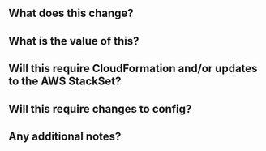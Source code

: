 ## What does this change?


<!-- Screenshots may be helpful to demonstrate -->

## What is the value of this?


<!-- Why are these changes being made? -->

## Will this require CloudFormation and/or updates to the AWS StackSet?


<!-- Have you committed your changes to the CloudFormation templates? -->

<!-- Has the CloudFormation or StackSet update been completed? -->

## Will this require changes to config?


<!-- Have you updated the PROD and local config files in S3? -->

<!-- Have you alerted colleagues that they will need to pull the latest local conf file? -->

## Any additional notes?


<!-- Have CSS or JS changes been checked and fixed by Prettier? -->

<!-- Does this PR meet the contributing guidelines? https://github.com/guardian/security-hq/blob/main/.github/CONTRIBUTING.md -->
